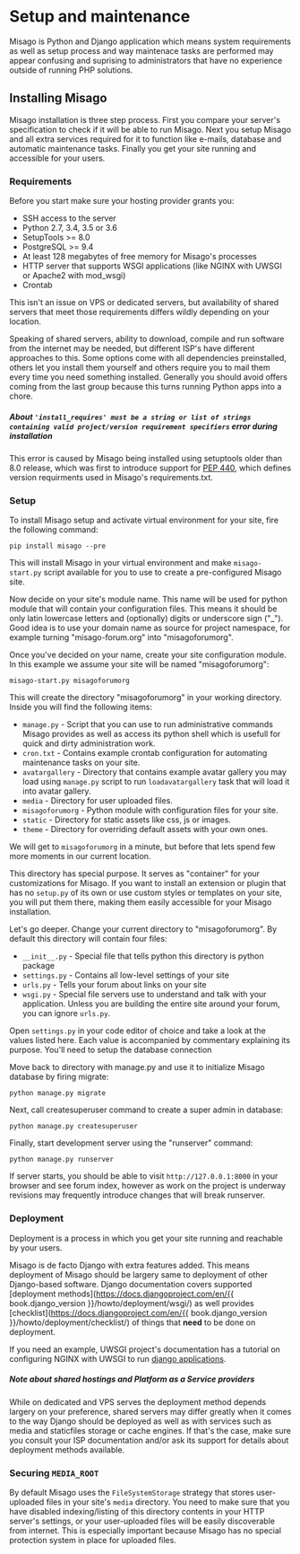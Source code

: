 Setup and maintenance
=====================

Misago is Python and Django application which means system requirements as well as setup process and way maintenace tasks are performed may appear confusing and suprising to administrators that have no experience outside of running PHP solutions.


## Installing Misago

Misago installation is three step process. First you compare your server's specification to check if it will be able to run Misago. Next you setup Misago and all extra services required for it to function like e-mails, database and automatic maintenance tasks. Finally you get your site running and accessible for your users.


### Requirements

Before you start make sure your hosting provider grants you:

- SSH access to the server
- Python 2.7, 3.4, 3.5 or 3.6
- SetupTools >= 8.0
- PostgreSQL >= 9.4
- At least 128 megabytes of free memory for Misago's processes
- HTTP server that supports WSGI applications (like NGINX with UWSGI or Apache2 with mod_wsgi)
- Crontab

This isn't an issue on VPS or dedicated servers, but availability of shared servers that meet those requirements differs wildly depending on your location.

Speaking of shared servers, ability to download, compile and run software from the internet may be needed, but different ISP's have different approaches to this. Some options come with all dependencies preinstalled, others let you install them yourself and others require you to mail them every time you need something installed. Generally you should avoid offers coming from the last group because this turns running Python apps into a chore.


##### About `'install_requires' must be a string or list of strings containing valid project/version requirement specifiers` error during installation

This error is caused by Misago being installed using setuptools older than 8.0 release, which was first to introduce support for [PEP 440](https://www.python.org/dev/peps/pep-0440/), which defines version requirments used in Misago's requirements.txt.


### Setup

To install Misago setup and activate virtual environment for your site, fire the following command:

    pip install misago --pre

This will install Misago in your virtual environment and make `misago-start.py` script available for you to use to create a pre-configured Misago site.

Now decide on your site's module name. This name will be used for python module that will contain your configuration files. This means it should be only latin lowercase letters and (optionally) digits or underscore sign ("_"). Good idea is to use your domain name as source for project namespace, for example turning "misago-forum.org" into "misagoforumorg".

Once you've decided on your name, create your site configuration module. In this example we assume your site will be named "misagoforumorg":

	misago-start.py misagoforumorg

This will create the directory "misagoforumorg" in your working directory. Inside you will find the following items:

* `manage.py` - Script that you can use to run administrative commands Misago provides as well as access its python shell which is usefull for quick and dirty administration work.
* `cron.txt` - Contains example crontab configuration for automating maintenance tasks on your site.
* `avatargallery` - Directory that contains example avatar gallery you may load using `manage.py` script to run `loadavatargallery` task that will load it into avatar gallery.
* `media` - Directory for user uploaded files.
* `misagoforumorg` - Python module with configuration files for your site.
* `static` - Directory for static assets like css, js or images.
* `theme` - Directory for overriding default assets with your own ones.

We will get to `misagoforumorg` in a minute, but before that lets spend few more moments in our current location.

This directory has special purpose. It serves as "container" for your customizations for Misago. If you want to install an extension or plugin that has no `setup.py` of its own or use custom styles or templates on your site, you will put them there, making them easily accessible for your Misago installation.

Let's go deeper. Change your current directory to "misagoforumorg". By default this directory will contain four files: 

* `__init__.py` - Special file that tells python this directory is python package
* `settings.py` - Contains all low-level settings of your site
* `urls.py` - Tells your forum about links on your site
* `wsgi.py` - Special file servers use to understand and talk with your application. Unless you are building the entire site around your forum, you can ignore `urls.py`.

Open `settings.py` in your code editor of choice and take a look at the values listed here. Each value is accompanied by commentary explaining its purpose. You'll need to setup the database connection

Move back to directory with manage.py and use it to initialize Misago database by firing migrate:

    python manage.py migrate

Next, call createsuperuser command to create a super admin in database:

    python manage.py createsuperuser

Finally, start development server using the "runserver" command:

    python manage.py runserver

If server starts, you should be able to visit `http://127.0.0.1:8000` in your browser and see forum index, however as work on the project is underway revisions may frequently introduce changes that will break runserver.


### Deployment

Deployment is a process in which you get your site running and reachable by your users.

Misago is de facto Django with extra features added. This means deployment of Misago should be largery same to deployment of other Django-based software. Django documentation covers supported [deployment methods](https://docs.djangoproject.com/en/{{ book.django_version }}/howto/deployment/wsgi/) as well provides [checklist](https://docs.djangoproject.com/en/{{ book.django_version }}/howto/deployment/checklist/) of things that **need** to be done on deployment.

If you need an example, UWSGI project's documentation has a tutorial on configuring NGINX with UWSGI to run [django applications](http://uwsgi-docs.readthedocs.io/en/latest/WSGIquickstart.html).


##### Note about shared hostings and Platform as a Service providers

While on dedicated and VPS serves the deployment method depends largery on your preference, shared servers may differ greatly when it comes to the way Django should be deployed as well as with services such as media and staticfiles storage or cache engines. If that's the case, make sure you consult your ISP documentation and/or ask its support for details about deployment methods available.


### Securing `MEDIA_ROOT`

By default Misago uses the `FileSystemStorage` strategy that stores user-uploaded files in your site's `media` directory. You need to make sure that you have disabled indexing/listing of this directory contents in your HTTP server's settings, or your user-uploaded files will be easily discoverable from internet. This is especially important because Misago has no special protection system in place for uploaded files.

